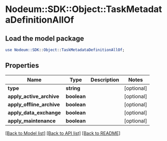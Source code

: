 # Nodeum::SDK::Object::TaskMetadataDefinitionAllOf

## Load the model package
```perl
use Nodeum::SDK::Object::TaskMetadataDefinitionAllOf;
```

## Properties
Name | Type | Description | Notes
------------ | ------------- | ------------- | -------------
**type** | **string** |  | [optional] 
**apply_active_archive** | **boolean** |  | [optional] 
**apply_offline_archive** | **boolean** |  | [optional] 
**apply_data_exchange** | **boolean** |  | [optional] 
**apply_maintenance** | **boolean** |  | [optional] 

[[Back to Model list]](../README.md#documentation-for-models) [[Back to API list]](../README.md#documentation-for-api-endpoints) [[Back to README]](../README.md)



